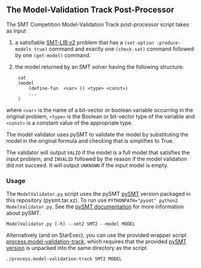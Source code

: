 ## The Model-Validation Track Post-Processor

The SMT Competition Model-Validation Track post-processor script takes as input

1. a satisfiable [SMT-LIB v2](http://www.smt-lib.org) problem that has a
  `(set-option :produce-models true)` command and exactly one `(check-sat)`
  command followed by one `(get-model)` command.

2. the model returned by an SMT solver having the following structure:
   ```
    sat
    (model
        (define-fun  <var> () <type> <const>)
        ...
    )
    ```
  where `<var>` is the name of a bit-vector or boolean variable occurring in
  the original problem, `<type>` is the Boolean or bit-vector type of the
  variable and `<const>` is a constant value of the appropriate type.

The model validator uses pySMT to validate the model by substituting the model
in the original formula and checking that is simplifies to True.

The validator will output `VALID` if the model is a full model that satisfies
the input problem, and `INVALID` followed by the reason if the model validation
did not succeed. It will output `UNKNOWN` if the input model is empty.

### Usage

The `ModelValidator.py` script uses the pySMT [pySMT](https://github.com/pysmt/pysmt)
version packaged in this repository (pysmt.tar.xz). To run use `PYTHONPATH="pysmt" python2 ModelValidator.py`.
See the [pySMT documentation](https://pysmt.readthedocs.io)
for more information about pySMT.

```
ModelValidator.py [-h] --smt2 SMT2 --model MODEL
```

Alternatively (and on StarExec), you can use the provided wrapper script
[process.model-validation-track](process.model-validation-track), which
requires that the provided [pySMT version](pysmt.tar.xz) is unpacked into the
same directory as the script.

```
./process.model-validation-track SMT2 MODEL
```
